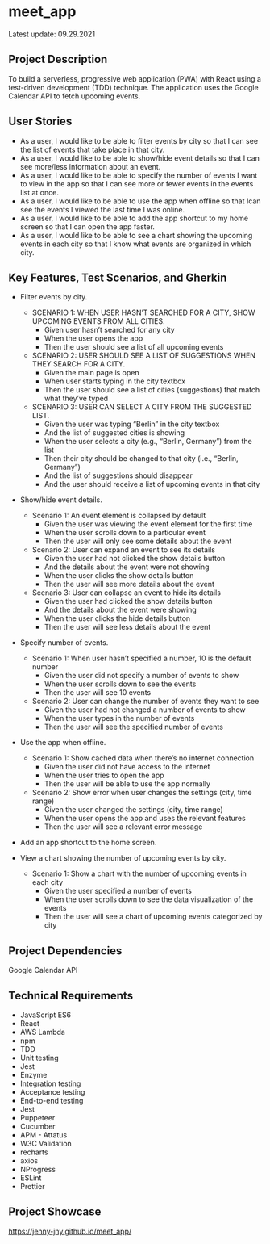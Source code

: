 # meet_app
Latest update: 09.29.2021

## Project Description
To build a serverless, progressive web application (PWA) with React using a test-driven development (TDD) technique. The application uses the Google Calendar API to fetch upcoming events.

## User Stories
* As a user, I would like to be able to filter events by city so that I can see the list of events that take place in that city.
* As a user, I would like to be able to show/hide event details so that I can see more/less information about an event.
* As a user, I would like to be able to specify the number of events I want to view in the app so that I can see more or fewer events in the events list at once.
* As a user, I would like to be able to use the app when offline so that Ican see the events I viewed the last time I was online.
* As a user, I would like to be able to add the app shortcut to my home screen so that I can open the app faster.
* As a user, I would like to be able to see a chart showing the upcoming events in each city so that I know what events are organized in which city.

## Key Features, Test Scenarios, and Gherkin
* Filter events by city.


  * SCENARIO 1: WHEN USER HASN’T SEARCHED FOR A CITY, SHOW UPCOMING EVENTS FROM ALL CITIES.
    * Given user hasn’t searched for any city
    * When the user opens the app
    * Then the user should see a list of all upcoming events
  * SCENARIO 2: USER SHOULD SEE A LIST OF SUGGESTIONS WHEN THEY SEARCH FOR A CITY.
    * Given the main page is open
    * When user starts typing in the city textbox
    * Then the user should see a list of cities (suggestions) that match what they’ve typed
  * SCENARIO 3: USER CAN SELECT A CITY FROM THE SUGGESTED LIST.
    * Given the user was typing “Berlin” in the city textbox 
    * And the list of suggested cities is showing
    * When the user selects a city (e.g., “Berlin, Germany”) from the list
    * Then their city should be changed to that city (i.e., “Berlin, Germany”)
    * And the list of suggestions should disappear 
    * And the user should receive a list of upcoming events in that city

* Show/hide event details.


  * Scenario 1: An event element is collapsed by default
    * Given the user was viewing the event element for the first time
    * When the user scrolls down to a particular event
    * Then the user will only see some details about the event
  * Scenario 2: User can expand an event to see its details
    * Given the user had not clicked the show details button
    * And the details about the event were not showing
    * When the user clicks the show details button
    * Then the user will see more details about the event
  * Scenario 3: User can collapse an event to hide its details
    * Given the user had clicked the show details button
    * And the details about the event were showing
    * When the user clicks the hide details button
    * Then the user will see less details about the event

* Specify number of events.


  * Scenario 1: When user hasn’t specified a number, 10 is the default number
    * Given the user did not specify a number of events to show
    * When the user scrolls down to see the events
    * Then the user will see 10 events
  * Scenario 2: User can change the number of events they want to see
    * Given the user had not changed a number of events to show
    * When the user types in the number of events
    * Then the user will see the specified number of events

* Use the app when offline.


  * Scenario 1: Show cached data when there’s no internet connection
    * Given the user did not have access to the internet
    * When the user tries to open the app
    * Then the user will be able to use the app normally
  * Scenario 2: Show error when user changes the settings (city, time range)
    * Given the user changed the settings (city, time range)
    * When the user opens the app and uses the relevant features
    * Then the user will see a relevant error message 

* Add an app shortcut to the home screen.

* View a chart showing the number of upcoming events by city.


  * Scenario 1: Show a chart with the number of upcoming events in each city
    * Given the user specified a number of events
    * When the user scrolls down to see the data visualization of the events
    * Then the user will see a chart of upcoming events categorized by city

## Project Dependencies
Google Calendar API

## Technical Requirements
* JavaScript ES6
* React
* AWS Lambda
* npm
* TDD
* Unit testing
* Jest
* Enzyme
* Integration testing
* Acceptance testing
* End-to-end testing
* Jest
* Puppeteer
* Cucumber
* APM - Attatus
* W3C Validation
* recharts
* axios
* NProgress
* ESLint
* Prettier

## Project Showcase
https://jenny-jny.github.io/meet_app/
